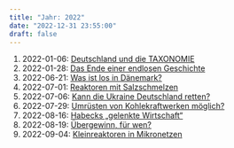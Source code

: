 ```yaml
---
title: "Jahr: 2022"
date: "2022-12-31 23:55:00"
draft: false
---
```


1. 2022-01-06: [Deutschland und die TAXONOMIE](..2022-01-06-deutschland-und-die-taxonomie)
2. 2022-01-28: [Das Ende einer endlosen Geschichte](..2022-01-28-das-ende-einer-endlosen-geschichte)
3. 2022-06-21: [Was ist los in Dänemark?](..2022-06-21-was-ist-los-in-daenemark)
4. 2022-07-01: [Reaktoren mit Salzschmelzen](..2022-07-01-reaktoren-mit-salzschmelzen)
5. 2022-07-06: [Kann die Ukraine Deutschland retten?](..2022-07-06-kann-die-ukraine-deutschland-retten)
6. 2022-07-29: [Umrüsten von Kohlekraftwerken möglich?](..2022-07-29-umruesten-von-kohlekraftwerken-moeglich)
7. 2022-08-16: [Habecks „gelenkte Wirtschaft“](..2022-08-16-habecks-gelenkte-wirtschaft)
8. 2022-08-19: [Übergewinn, für wen?](..2022-08-19-uebergewinn-fuer-wen)
9. 2022-09-04: [Kleinreaktoren in Mikronetzen](..2022-09-04-kleinreaktoren-in-mikronetzen)



